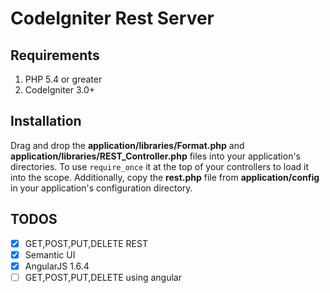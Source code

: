 # CodeIgniter Rest Server

## Requirements

1. PHP 5.4 or greater
2. CodeIgniter 3.0+

## Installation

Drag and drop the **application/libraries/Format.php** and **application/libraries/REST_Controller.php** files into your application's directories. To use `require_once` it at the top of your controllers to load it into the scope. Additionally, copy the **rest.php** file from **application/config** in your application's configuration directory.

## TODOS
* [x] GET,POST,PUT,DELETE REST
* [x] Semantic UI
* [x] AngularJS 1.6.4
* [ ] GET,POST,PUT,DELETE using angular
